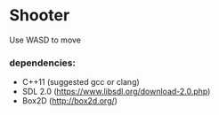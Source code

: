 # Shooter #

Use WASD to move

### dependencies: ###
* C++11 (suggested gcc or clang)
* SDL 2.0 (https://www.libsdl.org/download-2.0.php)
* Box2D (http://box2d.org/)